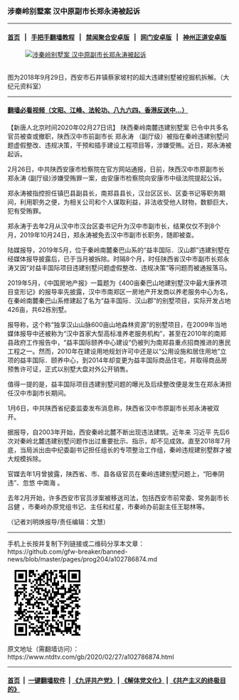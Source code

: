 ### 涉秦岭别墅案 汉中原副市长郑永涛被起诉
------------------------

#### [首页](https://github.com/gfw-breaker/banned-news/blob/master/README.md) &nbsp;&nbsp;|&nbsp;&nbsp; [手把手翻墙教程](https://github.com/gfw-breaker/guides/wiki) &nbsp;&nbsp;|&nbsp;&nbsp; [禁闻聚合安卓版](https://github.com/gfw-breaker/bn-android) &nbsp;&nbsp;|&nbsp;&nbsp; [网门安卓版](https://github.com/oGate2/oGate) &nbsp;&nbsp;|&nbsp;&nbsp; [神州正道安卓版](https://github.com/SzzdOgate/update) 



<div><div class="featured_image">
 <a href="https://i.ntdtv.com/assets/uploads/2020/02/22-5.jpg" target="_blank">
  <figure>
   <img alt="涉秦岭别墅案 汉中原副市长郑永涛被起诉" src="https://i.ntdtv.com/assets/uploads/2020/02/22-5-800x450.jpg"/>
  </figure><br/>
 </a>
 <span class="caption">
  图为2018年9月29日，西安市石井镇蔡家坡村的超大违建别墅被挖掘机拆解。（大纪元资料室）
 </span>
</div>
</div><hr/>

#### [翻墙必看视频（文昭、江峰、法轮功、八九六四、香港反送中...）](https://github.com/gfw-breaker/banned-news/blob/master/pages/link3.md)

<div><div class="post_content" itemprop="articleBody">
 <p>
  【新唐人北京时间2020年02月27日讯】
  <ok href="https://www.ntdtv.com/gb/陕西秦岭南麓违建别墅案.htm">
   陕西秦岭南麓违建别墅案
  </ok>
  已令中共多名官员被查或撤职，陕西汉中市前副市长
  <ok href="https://www.ntdtv.com/gb/郑永涛.htm">
   郑永涛
  </ok>
  （副厅级）被指在秦岭违建别墅问题虚假整改、违规决策，干预和插手建设工程项目等，涉嫌受贿。近日，郑永涛被起诉。
 </p>
 <p>
  2月26日，中共陕西安康市检察院在官方网站通报，日前，陕西汉中市原副市长
  <ok href="https://www.ntdtv.com/gb/郑永涛.htm">
   郑永涛
  </ok>
  (副厅级)涉嫌受贿罪一案，由安康市检察院向安康市中级法院提起公诉。
 </p>
 <p>
  郑永涛被指控担任镇巴县副县长，南郑县县长，汉台区区长、区委书记等职务期间，利用职务之便，为相关公司和个人谋取利益，非法收受他人财物，数额巨大，犯有受贿罪。
 </p>
 <p>
  郑永涛于去年2月从汉中市汉台区委书记升为汉中市副市长，结果仅仅不到8个月，2019年10月24日，郑永涛被免去汉中市副市长职务，随即被查。
 </p>
 <p>
  陆媒报导，2019年5月，位于秦岭南麓秦巴山系的“益丰国际．汉山郡”违建别墅在经媒体报导披露后，已于当月被拆除。时隔8个月，时任陕西省汉中市副市长郑永涛又因“对益丰国际项目违建别墅问题虚假整改、违规决策”等问题而被通报落马。
 </p>
 <p>
  2019年5月，《中国房地产报》一篇题为《400亩秦巴山地建别墅汉中最大康养项目变形记》的报导率先披露，汉中市南郑区一房地产开发商以养老服务中心为名，在秦岭南麓秦巴山系修建起了名为“益丰国际．汉山郡”的别墅项目，实际开发占地426亩，共62栋别墅。
 </p>
 <p>
  报导称，这个称“独享汉山山脉600亩山地森林资源”的别墅项目，在2009年当地媒体报导中还被称为“汉中首家大型高标准养老服务机构”，甚至在2010年的南郑县政府工作报告中，“益丰国际颐养中心建设”仍被列为南郑县重点招商推进的惠民工程之一。然而，2010年在建设用地规划许可中还是以“公用设施和居住用地”立项的益丰国际．颐养中心，到2014年却变更为益丰国际商品住宅，并取得商品房预售许可证，正式以别墅大盘对外公开销售。
 </p>
 <p>
  值得一提的是，益丰国际项目违建别墅问题的曝光及后续整改便是发生在郑永涛担任汉中市副市长期间。
 </p>
 <p>
  1月6日，中共陕西省纪委监委发布消息称，陕西省汉中市原副市长郑永涛被双开。
 </p>
 <p>
  据报导，自2003年开始，西安秦岭北麓不断出现违法建筑。近年来
  <ok href="https://www.ntdtv.com/gb/习近平.htm">
   习近平
  </ok>
  先后6次对秦岭北麓违建别墅问题作出过重要批示、指示，却不见成效。直至2018年7月底，当局派出由中纪委副书记担任组长的专项整治工作组，秦岭违规建别墅群才被大规模拆除。
 </p>
 <p>
  官媒去年1月曾披露，陕西省、市、县各级官员在秦岭违建别墅问题上，“阳奉阴违”、忽悠
  <ok href="https://www.ntdtv.com/gb/中南海.htm">
   中南海
  </ok>
  。
 </p>
 <p>
  去年2月开始，许多西安市官员涉案被移送司法，包括西安市前常委、常务副市长
  <ok href="https://www.ntdtv.com/gb/吕健.htm">
   吕健
  </ok>
  ，市秦岭办原党组书记、主任和红星，市秦岭办前副主任王聪林等。
 </p>
 <p>
  （记者刘明焕报导/责任编辑：文慧）
 </p>
 <div class="single_ad">
 </div>
</div>
</div>
<hr/>
手机上长按并复制下列链接或二维码分享本文章：<br/>
https://github.com/gfw-breaker/banned-news/blob/master/pages/prog204/a102786874.md <br/>
<a href='https://github.com/gfw-breaker/banned-news/blob/master/pages/prog204/a102786874.md'><img src='https://github.com/gfw-breaker/banned-news/blob/master/pages/prog204/a102786874.md.png'/></a> <br/>
原文地址（需翻墙访问）：https://www.ntdtv.com/gb/2020/02/27/a102786874.html


------------------------
#### [首页](https://github.com/gfw-breaker/banned-news/blob/master/README.md) &nbsp;|&nbsp; [一键翻墙软件](https://github.com/gfw-breaker/nogfw/blob/master/README.md) &nbsp;| [《九评共产党》](https://github.com/gfw-breaker/9ping.md/blob/master/README.md#九评之一评共产党是什么) | [《解体党文化》](https://github.com/gfw-breaker/jtdwh.md/blob/master/README.md) | [《共产主义的终极目的》](https://github.com/gfw-breaker/gczydzjmd.md/blob/master/README.md)


<img src='http://gfw-breaker.win/banned-news/pages/prog204/a102786874.md' width='0px' height='0px'/>